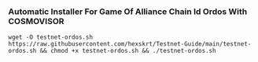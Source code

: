 ### Automatic Installer For Game Of Alliance Chain Id Ordos With COSMOVISOR

```wget -O testnet-ordos.sh https://raw.githubusercontent.com/hexskrt/Testnet-Guide/main/testnet-ordos.sh && chmod +x testnet-ordos.sh && ./testnet-ordos.sh```
